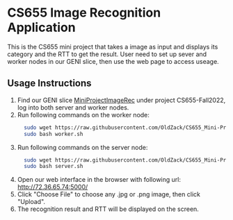 # CS655 Image Recognition Application

This is the CS655 mini project that takes a image as input and displays its category and the RTT to get the result. User need to set up sever and worker nodes in our GENI slice, then use the web page to access useage.

## Usage Instructions
1. Find our GENI slice [MiniProjectImageRec](https://portal.geni.net/secure/slice.php?slice_id=fea4f5a4-6be4-487f-9be4-fc4009396d66) under project CS655-Fall2022, log into both server and worker nodes.
2. Run following commands on the worker node:
      ```bash
        sudo wget https://raw.githubusercontent.com/OldZack/CS655_Mini-Project/main/RunningScripts/worker.sh
        sudo bash worker.sh
      ```
3. Run following commands on the server node:
      ```bash
        sudo wget https://raw.githubusercontent.com/OldZack/CS655_Mini-Project/main/RunningScripts/server.sh
        sudo bash server.sh
      ```
4. Open our web interface in the browser with following url: http://72.36.65.74:5000/
5. Click "Choose File" to choose any .jpg or .png image, then click "Upload".
6. The recognition result and RTT will be displayed on the screen.
